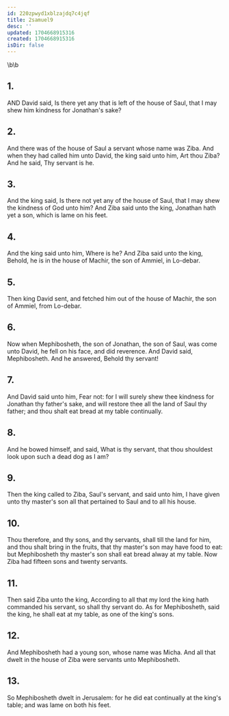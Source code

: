 ```yaml
---
id: 220zpwyd1xblzajdq7c4jqf
title: 2samuel9
desc: ''
updated: 1704668915316
created: 1704668915316
isDir: false
---
```

\b\b
## 1.
AND David said, Is there yet any that is left of the house of Saul, that I may shew him kindness for Jonathan's sake?
## 2.
And there was of the house of Saul a servant whose name was Ziba.  And when they had called him unto David, the king said unto him, Art thou Ziba?  And he said, Thy servant is he.
## 3.
And the king said, Is there not yet any of the house of Saul, that I may shew the kindness of God unto him?  And Ziba said unto the king, Jonathan hath yet a son, which is lame on his feet.
## 4.
And the king said unto him, Where is he?  And Ziba said unto the king, Behold, he is in the house of Machir, the son of Ammiel, in Lo-debar.
## 5.
Then king David sent, and fetched him out of the house of Machir, the son of Ammiel, from Lo-debar.
## 6.
Now when Mephibosheth, the son of Jonathan, the son of Saul, was come unto David, he fell on his face, and did reverence.  And David said, Mephibosheth.  And he answered, Behold thy servant!
## 7.
And David said unto him, Fear not: for I will surely shew thee kindness for Jonathan thy father's sake, and will restore thee all the land of Saul thy father; and thou shalt eat bread at my table continually.
## 8.
And he bowed himself, and said, What is thy servant, that thou shouldest look upon such a dead dog as I am?
## 9.
Then the king called to Ziba, Saul's servant, and said unto him, I have given unto thy master's son all that pertained to Saul and to all his house.
## 10.
Thou therefore, and thy sons, and thy servants, shall till the land for him, and thou shalt bring in the fruits, that thy master's son may have food to eat: but Mephibosheth thy master's son shall eat bread alway at my table.  Now Ziba had fifteen sons and twenty servants.
## 11.
Then said Ziba unto the king, According to all that my lord the king hath commanded his servant, so shall thy servant do.  As for Mephibosheth, said the king, he shall eat at my table, as one of the king's sons.
## 12.
And Mephibosheth had a young son, whose name was Micha.  And all that dwelt in the house of Ziba were servants unto Mephibosheth.
## 13.
So Mephibosheth dwelt in Jerusalem: for he did eat continually at the king's table; and was lame on both his feet.
